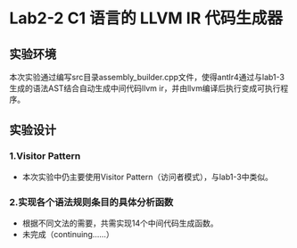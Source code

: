 # Lab2-2 C1 语言的 LLVM IR 代码生成器
## 实验环境
本次实验通过编写src目录assembly_builder.cpp文件，使得antlr4通过与lab1-3生成的语法AST结合自动生成中间代码llvm ir，并由llvm编译后执行变成可执行程序。
## 实验设计
### 1.Visitor Pattern
* 本次实验中仍主要使用Visitor Pattern（访问者模式），与lab1-3中类似。
### 2.实现各个语法规则条目的具体分析函数
* 根据不同文法的需要，共需实现14个中间代码生成函数。
* 未完成（continuing……）

